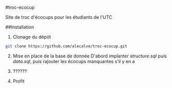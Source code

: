 #troc-ecocup

Site de troc d'écocups pour les étudiants de l'UTC

##Installation

1. Clonage du dépôt
 ```bash
git clone https://github.com/alecalve/troc-ecocup.git
 ```
 
2. Mise en place de la base de donnée
D'abord implanter *structure.sql* puis *data.sql*, puis rajouter les écocups manquantes s'il y en a

3. ??????

4. Profit